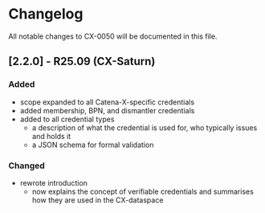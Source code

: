 # Changelog

All notable changes to CX-0050 will be documented in this file.

## [2.2.0] - R25.09 (CX-Saturn)

### Added

- scope expanded to all Catena-X-specific credentials
- added membership, BPN, and dismantler credentials
- added to all credential types
  - a description of what the credential is used for, who typically issues and holds it
  - a JSON schema for formal validation

### Changed

- rewrote introduction
  - now explains the concept of verifiable credentials and summarises how they are used in the CX-dataspace
